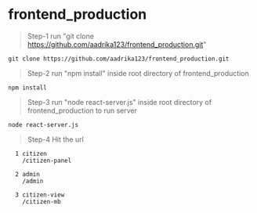 # frontend_production

>Step-1 run "git clone https://github.com/aadrika123/frontend_production.git"
  ```
  git clone https://github.com/aadrika123/frontend_production.git
  ```
  
  >Step-2 run "npm install" inside root directory of frontend_production
  ```
  npm install
  ```

  >Step-3 run "node react-server.js" inside root directory of frontend_production to run server
  ```
  node react-server.js
  ```
  
  >Step-4 Hit the url
  ```
    1 citizen
      /citizen-panel
  
    2 admin
      /admin
  
    3 citizen-view
      /citizen-mb
  ```
 


